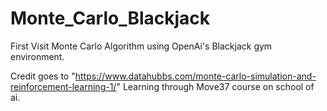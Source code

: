 # Monte_Carlo_Blackjack
First Visit Monte Carlo Algorithm using OpenAi's Blackjack gym environment.

Credit goes to "https://www.datahubbs.com/monte-carlo-simulation-and-reinforcement-learning-1/" 
Learning through Move37 course on school of ai.
